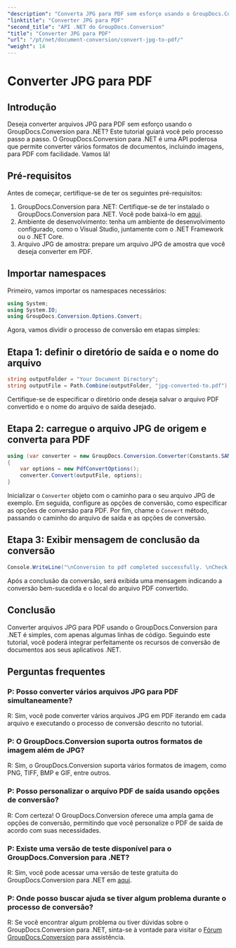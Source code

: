 ```yaml
---
"description": "Converta JPG para PDF sem esforço usando o GroupDocs.Conversion para .NET. Siga este tutorial passo a passo para uma conversão de documentos perfeita."
"linktitle": "Converter JPG para PDF"
"second_title": "API .NET do GroupDocs.Conversion"
"title": "Converter JPG para PDF"
"url": "/pt/net/document-conversion/convert-jpg-to-pdf/"
"weight": 14
---
```


# Converter JPG para PDF

## Introdução

Deseja converter arquivos JPG para PDF sem esforço usando o GroupDocs.Conversion para .NET? Este tutorial guiará você pelo processo passo a passo. O GroupDocs.Conversion para .NET é uma API poderosa que permite converter vários formatos de documentos, incluindo imagens, para PDF com facilidade. Vamos lá!

## Pré-requisitos

Antes de começar, certifique-se de ter os seguintes pré-requisitos:

1. GroupDocs.Conversion para .NET: Certifique-se de ter instalado o GroupDocs.Conversion para .NET. Você pode baixá-lo em [aqui](https://releases.groupdocs.com/conversion/net/).
2. Ambiente de desenvolvimento: tenha um ambiente de desenvolvimento configurado, como o Visual Studio, juntamente com o .NET Framework ou o .NET Core.
3. Arquivo JPG de amostra: prepare um arquivo JPG de amostra que você deseja converter em PDF.

## Importar namespaces

Primeiro, vamos importar os namespaces necessários:

```csharp
using System;
using System.IO;
using GroupDocs.Conversion.Options.Convert;
```

Agora, vamos dividir o processo de conversão em etapas simples:

## Etapa 1: definir o diretório de saída e o nome do arquivo

```csharp
string outputFolder = "Your Document Directory";
string outputFile = Path.Combine(outputFolder, "jpg-converted-to.pdf");
```

Certifique-se de especificar o diretório onde deseja salvar o arquivo PDF convertido e o nome do arquivo de saída desejado.

## Etapa 2: carregue o arquivo JPG de origem e converta para PDF

```csharp
using (var converter = new GroupDocs.Conversion.Converter(Constants.SAMPLE_JPG))
{
    var options = new PdfConvertOptions();
    converter.Convert(outputFile, options);
}
```

Inicializar o `Converter` objeto com o caminho para o seu arquivo JPG de exemplo. Em seguida, configure as opções de conversão, como especificar as opções de conversão para PDF. Por fim, chame o `Convert` método, passando o caminho do arquivo de saída e as opções de conversão.

## Etapa 3: Exibir mensagem de conclusão da conversão

```csharp
Console.WriteLine("\nConversion to pdf completed successfully. \nCheck output in {0}", outputFolder);
```

Após a conclusão da conversão, será exibida uma mensagem indicando a conversão bem-sucedida e o local do arquivo PDF convertido.

## Conclusão

Converter arquivos JPG para PDF usando o GroupDocs.Conversion para .NET é simples, com apenas algumas linhas de código. Seguindo este tutorial, você poderá integrar perfeitamente os recursos de conversão de documentos aos seus aplicativos .NET.

## Perguntas frequentes

### P: Posso converter vários arquivos JPG para PDF simultaneamente?

R: Sim, você pode converter vários arquivos JPG em PDF iterando em cada arquivo e executando o processo de conversão descrito no tutorial.

### P: O GroupDocs.Conversion suporta outros formatos de imagem além de JPG?

R: Sim, o GroupDocs.Conversion suporta vários formatos de imagem, como PNG, TIFF, BMP e GIF, entre outros.

### P: Posso personalizar o arquivo PDF de saída usando opções de conversão?

R: Com certeza! O GroupDocs.Conversion oferece uma ampla gama de opções de conversão, permitindo que você personalize o PDF de saída de acordo com suas necessidades.

### P: Existe uma versão de teste disponível para o GroupDocs.Conversion para .NET?

R: Sim, você pode acessar uma versão de teste gratuita do GroupDocs.Conversion para .NET em [aqui](https://releases.groupdocs.com/).

### P: Onde posso buscar ajuda se tiver algum problema durante o processo de conversão?

R: Se você encontrar algum problema ou tiver dúvidas sobre o GroupDocs.Conversion para .NET, sinta-se à vontade para visitar o [Fórum GroupDocs.Conversion](https://forum.groupdocs.com/c/conversion/11) para assistência.
